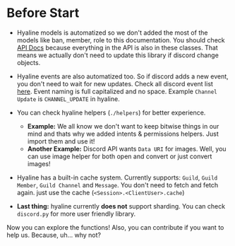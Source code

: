 # Before Start
- Hyaline models is automatized so we don't added the most of the models like ban, member, role to this documentation. You should check [API Docs](https://discord.com/developers/docs/resources/) because everything in the API is also in these classes. That means we actually don't need to update this library if discord change objects.
- Hyaline events are also automatized too. So if discord adds a new event, you don't need to wait for new updates. Check all discord event list [here](https://discord.com/developers/docs/topics/gateway#commands-and-events-gateway-events). Event naming is full capitalized and no space. Example `Channel Update` is `CHANNEL_UPDATE` in hyaline.
- You can check hyaline helpers (`./helpers`) for better experience. 
    - **Example:** We all know we don't want to keep bitwise things in our mind and thats why we added intents & permissions helpers. Just import them and use it! 
    - **Another Example:** Discord API wants `Data URI` for images. Well, you can use image helper for both open and convert or just convert images!

- Hyaline has a built-in cache system. Currently supports: `Guild`, `Guild Member`, `Guild Channel` and `Message`. You don't need to fetch and fetch again. just use the cache (`<Session>.<ClientUser>.cache`)
- **Last thing:** hyaline currently **does not** support sharding. You can check `discord.py` for more user friendly library.

Now you can explore the functions! Also, you can contribute if you want to help us. Because, uh... why not?